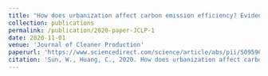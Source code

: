 ```yaml
---
title: "How does urbanization affect carbon emission efficiency? Evidence from China"
collection: publications
permalink: /publication/2020-paper-JCLP-1
date: 2020-11-01
venue: 'Journal of Cleaner Production'
paperurl: 'https://www.sciencedirect.com/science/article/abs/pii/S0959652620328730'
citation: 'Sun, W., Huang, C., 2020. How does urbanization affect carbon emission efficiency? Evidence from China. J. Clean. Prod. 272, 122828. https://doi.org/10.1016/j.jclepro.2020.122828'
---
```


